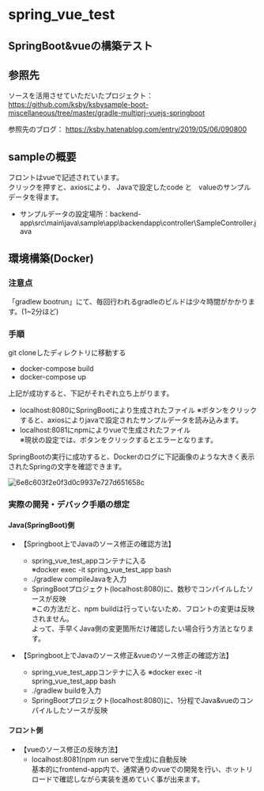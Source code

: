 # spring_vue_test

## SpringBoot&amp;vueの構築テスト

## 参照先
ソースを活用させていただいたプロジェクト：
https://github.com/ksby/ksbysample-boot-miscellaneous/tree/master/gradle-multiprj-vuejs-springboot

参照先のブログ：
https://ksby.hatenablog.com/entry/2019/05/06/090800

## sampleの概要

フロントはvueで記述されています。  
クリックを押すと、axiosにより、
Javaで設定したcode と　valueのサンプルデータを得ます。

- サンプルデータの設定場所：backend-app\src\main\java\sample\app\backendapp\controller\SampleController.java

## 環境構築(Docker)

### 注意点
「gradlew bootrun」にて、毎回行われるgradleのビルドは少々時間がかかります。(1~2分ほど)

### 手順
git cloneしたディレクトリに移動する

- docker-compose build
- docker-compose up

上記が成功すると、下記がそれぞれ立ち上がります。
- localhost:8080にSpringBootにより生成されたファイル
※ボタンをクリックすると、axiosによりjavaで設定されたサンプルデータを読み込みます。
- localhost:8081にnpmによりvueで生成されたファイル  
※現状の設定では、ボタンをクリックするとエラーとなります。

SpringBootの実行に成功すると、Dockerのログに下記画像のような大きく表示されたSpringの文字を確認できます。

![6e8c603f2e0f3d0c9937e727d651658c](https://user-images.githubusercontent.com/49136742/67176699-1f159500-f406-11e9-92da-3f41681d6559.png)


### 実際の開発・デバック手順の想定

#### Java(SpringBoot)側

- 【Springboot上でJavaのソース修正の確認方法】
    - spring_vue_test_appコンテナに入る  
    ※docker exec -it spring_vue_test_app bash
    - ./gradlew compileJavaを入力
    - SpringBootプロジェクト(localhost:8080)に、数秒でコンパイルしたソースが反映  
※この方法だと、npm buildは行っていないため、フロントの変更は反映されません。  
よって、手早くJava側の変更箇所だけ確認したい場合行う方法となります。

- 【Springboot上でJavaのソース修正&vueのソース修正の確認方法】
    - spring_vue_test_appコンテナに入る
    ※docker exec -it spring_vue_test_app bash
    - ./gradlew buildを入力
    - SpringBootプロジェクト(localhost:8080)に、1分程でJava&vueのコンパイルしたソースが反映


#### フロント側
- 【vueのソース修正の反映方法】
    - localhost:8081(npm run serveで生成)に自動反映  
基本的にfrontend-app内で、通常通りのvueでの開発を行い、ホットリロードで確認しながら実装を進めていく事が出来ます。




